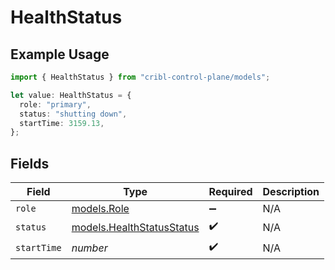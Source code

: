 # HealthStatus

## Example Usage

```typescript
import { HealthStatus } from "cribl-control-plane/models";

let value: HealthStatus = {
  role: "primary",
  status: "shutting down",
  startTime: 3159.13,
};
```

## Fields

| Field                                                        | Type                                                         | Required                                                     | Description                                                  |
| ------------------------------------------------------------ | ------------------------------------------------------------ | ------------------------------------------------------------ | ------------------------------------------------------------ |
| `role`                                                       | [models.Role](../models/role.md)                             | :heavy_minus_sign:                                           | N/A                                                          |
| `status`                                                     | [models.HealthStatusStatus](../models/healthstatusstatus.md) | :heavy_check_mark:                                           | N/A                                                          |
| `startTime`                                                  | *number*                                                     | :heavy_check_mark:                                           | N/A                                                          |